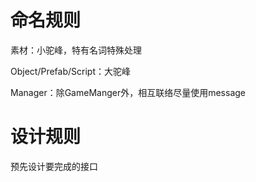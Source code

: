 # 命名规则

素材：小驼峰，特有名词特殊处理

Object/Prefab/Script：大驼峰

Manager：除GameManger外，相互联络尽量使用message





# 设计规则

预先设计要完成的接口